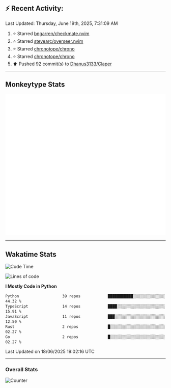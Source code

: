 ## :zap: Recent Activity:
<!--RECENT_ACTIVITY:last_update-->
Last Updated: Thursday, June 19th, 2025, 7:31:09 AM
<!--RECENT_ACTIVITY:last_update_end-->
<!--RECENT_ACTIVITY:start-->
1. ⭐ Starred [bngarren/checkmate.nvim](https://github.com/bngarren/checkmate.nvim)<br>
2. ⭐ Starred [stevearc/overseer.nvim](https://github.com/stevearc/overseer.nvim)<br>
3. ⭐ Starred [chronotope/chrono](https://github.com/chronotope/chrono)<br>
4. ⭐ Starred [chronotope/chrono](https://github.com/chronotope/chrono)<br>
5. ⬆️ Pushed 92 commit(s) to [Dhanus3133/Claper](https://github.com/Dhanus3133/Claper)<br>
<!--RECENT_ACTIVITY:end-->

---

## Monkeytype Stats
<a href="https://monkeytype.com/profile/dhanus">
  <img src="https://raw.githubusercontent.com/Dhanus3133/Dhanus3133/monkeytype/monkeytype-lb.svg" alt="Monkeytype Profile" />
</a>

---

## Wakatime Stats
<!--START_SECTION:waka-->
![Code Time](http://img.shields.io/badge/Code%20Time-2%2C760%20hrs%2032%20mins-blue)

![Lines of code](https://img.shields.io/badge/From%20Hello%20World%20I%27ve%20Written-4.7%20million%20lines%20of%20code-blue)

**I Mostly Code in Python** 

```text
Python                   39 repos            ███████████░░░░░░░░░░░░░░   44.32 % 
TypeScript               14 repos            ████░░░░░░░░░░░░░░░░░░░░░   15.91 % 
JavaScript               11 repos            ███░░░░░░░░░░░░░░░░░░░░░░   12.50 % 
Rust                     2 repos             █░░░░░░░░░░░░░░░░░░░░░░░░   02.27 % 
Go                       2 repos             █░░░░░░░░░░░░░░░░░░░░░░░░   02.27 % 
```




 Last Updated on 18/06/2025 19:02:16 UTC
<!--END_SECTION:waka-->
---

### Overall Stats

<img src="https://moe-counter.glitch.me/get/@Dhanus3133?theme=asoul" alt="Counter" />
